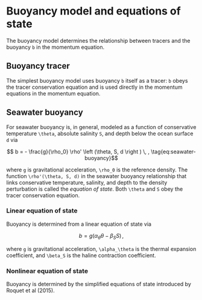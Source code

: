 # Buoyancy model and equations of state

The buoyancy model determines the relationship between tracers and the buoyancy ``b`` in the momentum equation.

## Buoyancy tracer

The simplest buoyancy model uses buoyancy ``b`` itself as a tracer: ``b`` obeys the tracer
conservation equation and is used directly in the momentum equations in the momentum equation.

## Seawater buoyancy

For seawater buoyancy is, in general, modeled as a function of conservative temperature
``\theta``, absolute salinity ``S``, and depth below the ocean surface ``d`` via
```math
    b = - \frac{g}{\rho_0} \rho' \left (\theta, S, d \right ) \, ,
    \tag{eq:seawater-buoyancy}
```
where ``g`` is gravitational acceleration, ``\rho_0`` is the reference density.
The function ``\rho'(\theta, S, d)`` in the seawater buoyancy relationship that links conservative temperature,
salinity, and depth to the density perturbation is called the *equation of state*.
Both ``\theta`` and ``S`` obey the tracer conservation equation.

### Linear equation of state

Buoyancy is determined from a linear equation of state via
```math
    b = g \left ( \alpha_\theta \theta - \beta_S S \right ) \, ,
```
where ``g`` is gravitational acceleration, ``\alpha_\theta`` is the thermal expansion coefficient,
and ``\beta_S`` is the haline contraction coefficient.

### Nonlinear equation of state

Buoyancy is determined by the simplified equations of state introduced by Roquet et al (2015).
